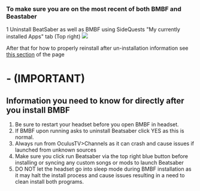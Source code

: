 ### To make sure you are on the most recent of both BMBF and Beastaber

1 Uninstall BeatSaber as well as BMBF using SideQuests "My currently installed Apps" tab (Top right) ![](https://cdn.discordapp.com/attachments/615234075778875453/695196680361869342/Screenshot_1464.png) 


After that for how to properly reinstall after un-installation information see [this section](https://github.com/the-expanse/SideQuest/wiki/BMBF#bmbf-installation-how-to) of the page

# - (IMPORTANT)

Information you need to know for directly after you install BMBF
----
1. Be sure to restart your headset before you open BMBF in headset.
2. If BMBF upon running asks to uninstall Beatsaber click YES as this is normal.
3. Always run from OculusTV>Channels as it can crash and cause issues if launched from unknown sources
4. Make sure you click run Beatsaber via the top right blue button before installing or syncing any custom songs or mods to launch Beatsaber
5. DO NOT let the headset go into sleep mode during BMBF installation as it may halt the install process and cause issues resulting in a need to clean install both programs.
